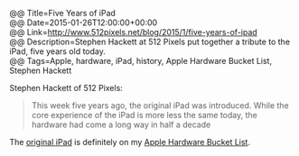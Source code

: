 @@ Title=Five Years of iPad  
@@ Date=2015-01-26T12:00:00+00:00  
@@ Link=http://www.512pixels.net/blog/2015/1/five-years-of-ipad  
@@ Description=Stephen Hackett at 512 Pixels put together a tribute to the iPad, five years old today.  
@@ Tags=Apple, hardware, iPad, history, Apple Hardware Bucket List, Stephen Hackett  

Stephen Hackett of 512 Pixels:
>This week five years ago, the original iPad was introduced. While the core experience of the iPad is more less the same today, the hardware had come a long way in half a decade

The [original iPad][wikipedia] is definitely on my [Apple Hardware Bucket List][bl].

[bl]: http://theoveranalyzed.net/2015/1/26/apple-hardware-bucket-list
[wikipedia]: https://en.wikipedia.org/wiki/IPad_(original)